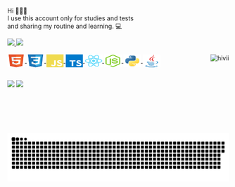 Hi 👩🏻‍🦰 
<br>
I use this account only for studies and tests
<br>
and sharing my routine and learning. 💻



 <div>
  <a href="https://github.com/vcstdy">
  <img height="180em" src="https://github-readme-stats.vercel.app/api?username=vcstdy&show_icons=true&theme=radical&include_all_commits=true&count_private=true"/>
  <img height="180em" src="https://github-readme-stats.vercel.app/api/top-langs/?username=vcstdy&layout=compact&langs_count=7&theme=radical"/>
    
</div>
  <div style="display: inline_block"><br>
  <img align="center" alt="Vi-HTML" height="30" width="40" src="https://raw.githubusercontent.com/devicons/devicon/master/icons/html5/html5-original.svg">
  <img align="center" alt="Vi-CSS" height="30" width="40" src="https://raw.githubusercontent.com/devicons/devicon/master/icons/css3/css3-original.svg">
  <img align="center" alt="Vi-Js" height="30" width="40" src="https://raw.githubusercontent.com/devicons/devicon/master/icons/javascript/javascript-plain.svg">
  <img align="center" alt="Vi-Ts" height="30" width="40" src="https://raw.githubusercontent.com/devicons/devicon/master/icons/typescript/typescript-plain.svg">
  <img align="center" alt="Vi-React" height="30" width="40" src="https://raw.githubusercontent.com/devicons/devicon/master/icons/react/react-original.svg">
  <img align="center" alt="Vi-Node" height="30" width="40" src="https://raw.githubusercontent.com/devicons/devicon/master/icons/nodejs/nodejs-original.svg">
  <img align="center" alt="Vi-Python" height="30" width="40" src="https://raw.githubusercontent.com/devicons/devicon/master/icons/python/python-original.svg">
  <img align="center" alt="Vi-Java" height="30" width="40" src="https://raw.githubusercontent.com/devicons/devicon/master/icons/java/java-original.svg">

    
    
  <img align="right" height="180em" alt="hivii" src="https://cdn.discordapp.com/attachments/878042066700107830/878046922819141713/hivii.gif">
</div>
  
  ##
 
  <div>
 
  <a href="https://instagram.com/vcstdy" target="_blank"><img src="https://img.shields.io/badge/-Instagram-%23E4405F?style=for-the-badge&logo=instagram&logoColor=white" target="_blank"></a>
   <a href="https://www.youtube.com/channel/UC7iefgosi0HZnC3rcJCEwKg" target="_blank"><img src="https://img.shields.io/badge/YouTube-FF0000?style=for-the-badge&logo=youtube&logoColor=white" target="_blank"></a>
    
    
  </div>
  
![Snake animation](https://github.com/vcstdy/vcstdy/blob/output/github-contribution-grid-snake.svg)
